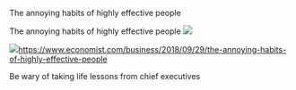 The annoying habits of highly effective people

The annoying habits of highly effective people
![](../_resources/39f36cd8ff3c224f7a535cf3611b1a4e.png)

![](../_resources/01c8d9a50ad9d6b591fea268db1ff78a.png)https://www.economist.com/business/2018/09/29/the-annoying-habits-of-highly-effective-people

Be wary of taking life lessons from chief executives